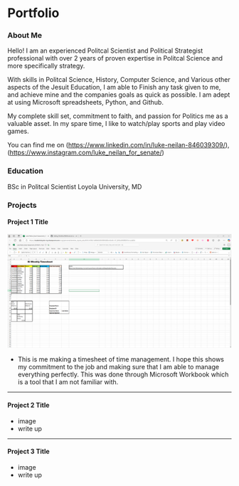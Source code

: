 # Portfolio

### About Me 

Hello! I am an experienced Politcal Scientist and Political Strategist professional with over 2 years of proven expertise in Politcal Science and more specifically strategy. 

With skills in Politcal Science, History, Computer Science, and Various other aspects of the Jesuit Education, I am able to Finish any task given to me, and achieve mine and the companies goals as quick as possible. I am adept at using Microsoft spreadsheets, Python, and Github. 

My complete skill set, commitment to faith, and passion for Politics me as a valuable asset. In my spare time, I like to watch/play sports and play video games. 

You can find me on (https://www.linkedin.com/in/luke-neilan-846039309/), (https://www.instagram.com/luke_neilan_for_senate/) 

### Education 
BSc in Politcal Scientist
Loyola University, MD

### Projects

#### Project 1 Title
![My First Project](https://github.com/LukeN85/Portfolio/blob/main/Project%20one.png?raw=true)
- This is me making a timesheet of time management. I hope this shows my commitment to the job and making sure that I am able to manage everything perfectly. This was done through Microsoft Workbook which is a tool that I am not familiar with.

***
#### Project 2 Title
 - image
 - write up

***
#### Project 3 Title
 - image
 - write up
